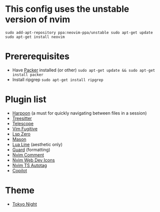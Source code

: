 # This config uses the unstable version of nvim
`sudo add-apt-repository ppa:neovim-ppa/unstable
sudo apt-get update
sudo apt-get install neovim`

# Prererequisites
- Have [Packer](https://github.com/wbthomason/packer.nvim) installed (or other) `sudo apt-get update && sudo apt-get install packer`
- Install ripgrep `sudo apt-get install ripgrep`

# Plugin list
- [Harpoon](https://github.com/ThePrimeagen/harpoon) (a must for quickly navigating between files in a session)
- [Treesitter](https://github.com/nvim-treesitter/nvim-treesitter)
- [Telescope](https://github.com/nvim-telescope/telescope.nvim)
- [Vim Fugitive](https://github.com/tpope/vim-fugitive)
- [Lsp Zero](https://github.com/VonHeikemen/lsp-zero.nvim)
- [Mason](https://github.com/williamboman/mason.nvim)
- [Lua Line](https://github.com/nvim-lualine/lualine.nvim) (aesthetic only)
- [Guard](https://github.com/nvimdev/guard.nvim) (formatting)
- [Nvim Comment](https://github.com/terrortylor/nvim-comment) 
- [Nvim Web Dev Icons](https://github.com/nvim-tree/nvim-web-devicons)
- [Nvim TS Autotag](https://github.com/windwp/nvim-ts-autotag)
- [Copilot](https://github.com/github/copilot.vim)

# Theme
- [Tokyo Night](https://github.com/folke/tokyonight.nvim)
